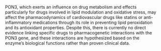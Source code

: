 PON3, which exerts an influence on drug metabolism and effects particularly for drugs involved in lipid modulation and oxidative stress, may affect the pharmacodynamics of cardiovascular drugs like statins or anti-inflammatory medications through its role in preventing lipid peroxidation and its antioxidant properties. Despite this, there is currently no direct evidence linking specific drugs to pharmacogenetic interactions with the PON3 gene, and these interactions are hypothesized based on the enzyme’s biological functions rather than proven clinical data.